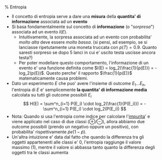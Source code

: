 % Entropia

* Il concetto di entropia serve a dare una **misura** della **quantita' di
  informazione** associata ad un **evento**
* Si basa fondamentalmente sul concetto di **informazione** (o "*sorpresa*")
  associata ad un evento $I(E)$.
    * Intuitivamente, la sorpresa associata ad un evento con probabilita' *molto
      alta* deve essere *molto bassa*. (si pensi, ad esempio, se si lanciasse
      ripetutamente una moneta truccata con $p(T)=0.9$. Quanto saresti sorpreso
      se dopo 5 lanci in cui e' uscito testa uscisse ancora testa?)
    * Per poter modellare questo comportamento, l'informazione di un evento e'
      una funzione definita come $I(E) = log_2(\frac{1}{p(E)}) = -log_2(p(E))$.
      Questo perche' il rapporto $\frac{1}{p(E)}$ matematicamente causa
      problemi.
* Dato un esperimento $E$ che puo' avere l'insieme di outcome $E_1 \dots E_n$,
  l'entropia di $E$ e' semplicemente **la quantita' di informazione media**
  calcolata su tutti gli outcome possibili $E_i$
  $$
  H(E) = \sum^n_{i=1} P(E_i) \cdot log_2(\frac{1}{P(E_i)})
  = -\sum^n_{i=1} P(E_i) \cdot log_2(P(E_i)) 
  $$
* Nota: Quando si usa l'entropia come indice per calcolare
  l'[impurita](Impurita.md)' e viene applicato nel caso di due classi
  ($\oplus$/$\ominus$), allora abbiamo due outcome possibili (prendo un negativo
  oppure un positivo), con probabilita' rispettivamente $\dot{p} e (1-\dot{p})$. 
* Un'altra intuizione e' data dal fatto che quando la differenza tra gli oggetti
  appartenenti alle classi e' 0, l'entropia raggiunge il valore massimo (1),
  mentre il valore si abbassa tanto quanto la differenza degli oggetti tra le
  classi aumenta
